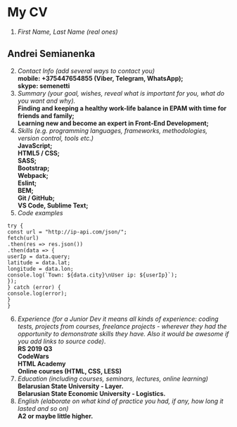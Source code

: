 # My CV

1. *First Name, Last Name (real ones)*<br>
## Andrei Semianenka
2. *Contact Info (add several ways to contact you)*<br>
**mobile: +375447654855 (Viber, Telegram, WhatsApp);**<br>
**skype: semenetti**
3. *Summary (your goal, wishes, reveal what is important for you, what do you want and why).*<br>
**Finding and keeping a healthy work-life balance in EPAM with time for friends and family;**<br>
**Learning new and become an expert in Front-End Development;**<br>
4. *Skills (e.g. programming languages, frameworks, methodologies, version control, tools etc.)*<br>
**JavaScript;**<br>
**HTML5 / CSS;**<br>
**SASS;**<br>
**Bootstrap;**<br>
**Webpack;**<br>
**Eslint;**<br>
**BEM;**<br>
**Git / GitHub;**<br>
**VS Code, Sublime Text;**<br>
5. *Code examples*<br>
```function getCurrentIp() {
try {
const url = "http://ip-api.com/json/";
fetch(url)
.then(res => res.json())
.then(data => {
userIp = data.query;
latitude = data.lat;
longitude = data.lon;
console.log(`Town: ${data.city}\nUser ip: ${userIp}`);
});
} catch (error) {
console.log(error);
}
}
```
6. *Experience (for a Junior Dev it means all kinds of experience: coding tests, projects from courses, freelance projects - wherever they had the opportunity to demonstrate skills they have. Also it would be awesome if you add links to source code)*.<br>
**RS 2019 Q3**<br>
**CodeWars**<br>
**HTML Academy**<br>
**Online courses (HTML, CSS, LESS)**
7. *Education (including courses, seminars, lectures, online learning)*<br>
**Belarusian State University - Layer.**<br>
**Belarusian State Economic University - Logistics.**
8. *English (elaborate on what kind of practice you had, if any, how long it lasted and so on)*<br>
**A2 or maybe little higher.**
